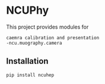 # NCUPhy

This project provides modules for 

    caemra calibration and presentation
    -ncu.muography.camera


## Installation

```sh
pip install ncuhep